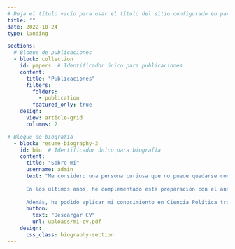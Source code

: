 ```yaml
---
# Deja el título vacío para usar el título del sitio configurado en params.yaml
title: ""
date: 2022-10-24
type: landing

sections:
  # Bloque de publicaciones
  - block: collection
    id: papers  # Identificador único para publicaciones
    content:
      title: "Publicaciones"
      filters:
        folders:
          - publication
        featured_only: true
    design:
      view: article-grid
      columns: 2

# Bloque de biografía
  - block: resume-biography-3
    id: bio  # Identificador único para biografía
    content:
      title: "Sobre mí" 
      username: admin
      text: "Me considero una persona curiosa que no puede quedarse con la duda. Siempre estoy muy interesado en los fenómenos sociales, el comportamiento humano y el funcionamiento de nuestras sociedades. Estas inquietudes las he plasmado en mi especialidad en comunicación política y en el diseño de campañas electorales.<br/><br/>
      
      En los últimos años, he complementado esta preparación con el análisis de datos y técnicas de investigación cuantitativas, lo que me ha permitido ampliar mi espectro de estudio y trabajo. Por ejemplo, he aplicado estos conocimientos al analizar la evolución de la pandemia de la COVID-19 en la Comunidad Valenciana.<br/><br/>
      
      Además, he podido aplicar mi conocimiento en Ciencia Política trabajando y coordinando varias campañas electorales a nivel local. También he desempeñado roles como asesor de grupo municipal y actualmente como concejal.<br/><br/>"
      button:
        text: "Descargar CV"
        url: uploads/mi-cv.pdf
    design:
      css_class: biography-section
---
```

